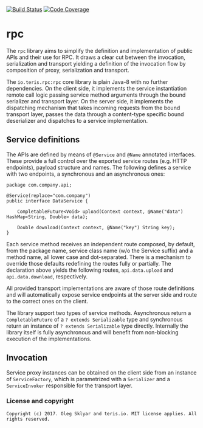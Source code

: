 [![Build Status](https://travis-ci.org/teris-io/rpc.svg?branch=master)](https://travis-ci.org/teris-io/rpc)
[![Code Coverage](https://img.shields.io/codecov/c/github/teris-io/rpc.svg)](https://codecov.io/gh/teris-io/rpc)


# rpc

The `rpc` library aims to simplify the definition and implementation of public APIs and
their use for RPC. It draws a clear cut between the invocation, serialization and transport
yielding a definition of the invocation flow by composition of proxy, serialization and
transport.

The `io.teris.rpc:rpc` core library is plain Java-8 with no further dependencies. On the
client side, it implements the service instantiation remote call logic passing service
method arguments through the bound serializer and transport layer. On the server side,
it implements the dispatching mechanism that takes incoming requests from the bound
transport layer, passes the data through a content-type specific bound deserializer and
dispatches to a service implementation.

## Service definitions

The APIs are defined by means of `@Service` and `@Name` annotated interfaces. These
provide a full control over the exported service routes (e.g. HTTP endpoints), payload
structure and names. The following defines a service with two endpoints, a synchronous
and an asynchronous ones:

    package com.company.api;

    @Service(replace="com.company")
    public interface DataService {

        CompletableFuture<Void> upload(Context context, @Name("data") HashMap<String, Double> data);

        Double download(Context context, @Name("key") String key);
    }

Each service method receives an independent route composed, by default, from the package
name, service class name (w/o the Service suffix) and a method name, all lower case and
dot-separated. There is a mechanism to override those defaults redefining the routes fully
or partially. The declaration above yields the following routes, `api.data.upload` and
`api.data.download`, respectively.

All provided transport implementations are aware of those route definitions and will
automatically expose service endpoints at the server side and route to the correct ones
on the client.

The library support two types of service methods. Asynchronous return a `CompletableFuture`
of a `? extends Serializable` type and synchronous return an instance of
`? extends Serializable` type directly. Internally the library itself is fully asynchronous
and will benefit from non-blocking execution of the implementations.

## Invocation

Service proxy instances can be obtained on the client side from an instance of `ServiceFactory`,
which is parametrized with a `Serializer` and a `ServiceInvoker` responsible for the
transport layer.


### License and copyright

	Copyright (c) 2017. Oleg Sklyar and teris.io. MIT license applies. All rights reserved.
